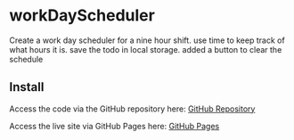 # workDayScheduler

Create a work day scheduler for a nine hour shift.
use time to keep track of what hours it is.
save the todo in local storage.
added a button to clear the schedule

## Install
Access the code via the GitHub repository here:
[GitHub Repository](https://github.com/contrabandKC/CodeQuiz)

Access the live site via GitHub Pages here:
[GitHub Pages](https://contrabandkc.github.io/CodeQuiz/)